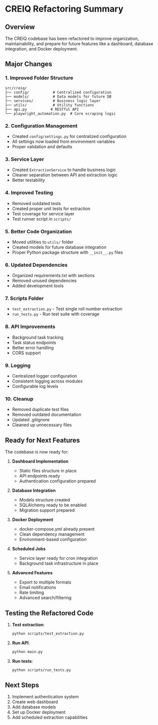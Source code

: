 # CREIQ Refactoring Summary

## Overview
The CREIQ codebase has been refactored to improve organization, maintainability, and prepare for future features like a dashboard, database integration, and Docker deployment.

## Major Changes

### 1. **Improved Folder Structure**
```
src/creiq/
├── config/           # Centralized configuration
├── models/           # Data models for future DB
├── services/         # Business logic layer
├── utils/            # Utility functions
├── api.py           # RESTful API
└── playwright_automation.py  # Core scraping logic
```

### 2. **Configuration Management**
- Created `config/settings.py` for centralized configuration
- All settings now loaded from environment variables
- Proper validation and defaults

### 3. **Service Layer**
- Created `ExtractionService` to handle business logic
- Cleaner separation between API and extraction logic
- Better testability

### 4. **Improved Testing**
- Removed outdated tests
- Created proper unit tests for extraction
- Test coverage for service layer
- Test runner script in `scripts/`

### 5. **Better Code Organization**
- Moved utilities to `utils/` folder
- Created models for future database integration
- Proper Python package structure with `__init__.py` files

### 6. **Updated Dependencies**
- Organized requirements.txt with sections
- Removed unused dependencies
- Added development tools

### 7. **Scripts Folder**
- `test_extraction.py` - Test single roll number extraction
- `run_tests.py` - Run test suite with coverage

### 8. **API Improvements**
- Background task tracking
- Task status endpoints
- Better error handling
- CORS support

### 9. **Logging**
- Centralized logger configuration
- Consistent logging across modules
- Configurable log levels

### 10. **Cleanup**
- Removed duplicate test files
- Removed outdated documentation
- Updated .gitignore
- Cleaned up unnecessary files

## Ready for Next Features

The codebase is now ready for:

1. **Dashboard Implementation**
   - Static files structure in place
   - API endpoints ready
   - Authentication configuration prepared

2. **Database Integration**
   - Models structure created
   - SQLAlchemy ready to be enabled
   - Migration support prepared

3. **Docker Deployment**
   - docker-compose.yml already present
   - Clean dependency management
   - Environment-based configuration

4. **Scheduled Jobs**
   - Service layer ready for cron integration
   - Background task infrastructure in place

5. **Advanced Features**
   - Export to multiple formats
   - Email notifications
   - Rate limiting
   - Advanced search/filtering

## Testing the Refactored Code

1. **Test extraction**:
   ```bash
   python scripts/test_extraction.py
   ```

2. **Run API**:
   ```bash
   python main.py
   ```

3. **Run tests**:
   ```bash
   python scripts/run_tests.py
   ```

## Next Steps

1. Implement authentication system
2. Create web dashboard
3. Add database models
4. Set up Docker deployment
5. Add scheduled extraction capabilities 